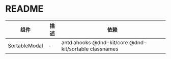 # README

| 组件 | 描述 | 依赖 |
| --- | --- | --- |
| SortableModal | - | antd ahooks @dnd-kit/core @dnd-kit/sortable classnames |
